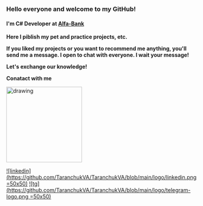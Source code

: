 ### Hello everyone and welcome to my GitHub!

#### I'm C# Developer at [Alfa-Bank](https://alfabank.ru "Alfa-Bank")

**Here I piblish my pet and practice projects, etc.**

**If you liked my projects or you want to recommend me anything, you'll send me a message. I open to chat with everyone. I wait your message!**

**Let's exchange our knowledge!**

**Conatact with me**

<img src="drawing.jpg" alt="drawing" width="200"/>

[![linkedin](https://github.com/TaranchukVA/TaranchukVA/blob/main/logo/linkedin.png =50x50)](https://www.linkedin.com/in/taranchuk/)
[![tg](https://github.com/TaranchukVA/TaranchukVA/blob/main/logo/telegram-logo.png =50x50)](https://t.me/itismeVladimir)
